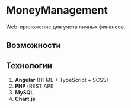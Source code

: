 # MoneyManagement

Web-приложение для учета личных финансов. 

## Возможности


## Технологии
1. **Angular** (HTML + TypeScript + SCSS)
2. **PHP** (REST API)
3. **MySQL**
4. **Chart.js**
